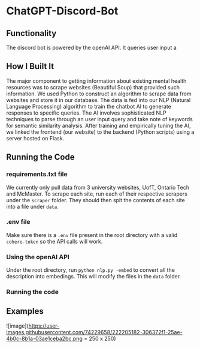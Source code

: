 # ChatGPT-Discord-Bot

## Functionality
The discord bot is powered by the openAI API. It queries user input a

## How I Built It
The major component to getting information about existing mental health resources was to scrape websites (Beautiful Soup) that provided such information. We used Python to construct an algorithm to scrape data from websites and store it in our database. The data is fed into our NLP (Natural Language Processing) algorithm to train the chatbot AI to generate responses to specific queries. The AI involves sophisticated NLP techniques to parse through an user input query and take note of keywords for semantic similarity analysis. After training and empirically tuning the AI, we linked the frontend (our website) to the backend (Python scripts) using a server hosted on Flask.

## Running the Code

### requirements.txt file
We currently only pull data from 3 university websites, UofT, Ontario Tech and McMaster. To scrape each site, run each of their respective scrapers under the `scraper` folder. They should then spit the contents of each site into a file under `data`.

### .env file
Make sure there is a `.env` file present in the root directory with a valid `cohere-token` so the API calls will work.

### Using the openAI API
Under the root directory, run `python nlp.py -embed` to convert all the description into embedings. This will modify the files in the `data` folder.

### Running the code

## Examples
![image](https://user-images.githubusercontent.com/74229658/222205182-306372f1-25ae-4b0c-8b1a-03ae1ceba2bc.png = 250 x 250)

